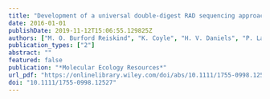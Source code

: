 ```yaml
---
title: "Development of a universal double-digest RAD sequencing approach for a group of nonmodel, ecologically and economically important insect and fish taxa"
date: 2016-01-01
publishDate: 2019-11-12T15:06:55.129825Z
authors: ["M. O. Burford Reiskind", "K. Coyle", "H. V. Daniels", "P. Labadie", "M. H. Reiskind", "N. B. Roberts", "R. B. Roberts", "J. Schaff", "E. L. Vargo"]
publication_types: ["2"]
abstract: ""
featured: false
publication: "*Molecular Ecology Resources*"
url_pdf: "https://onlinelibrary.wiley.com/doi/abs/10.1111/1755-0998.12527 https://onlinelibrary.wiley.com/doi/full/10.1111/1755-0998.12527"
doi: "10.1111/1755-0998.12527"
---
```


